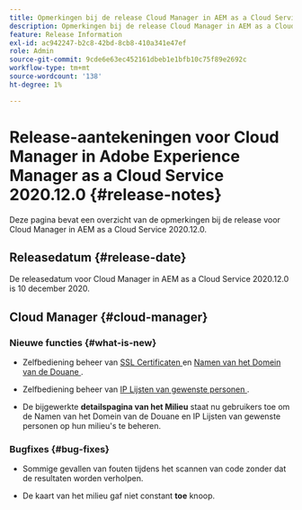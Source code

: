```yaml
---
title: Opmerkingen bij de release Cloud Manager in AEM as a Cloud Service 2020.12.0
description: Opmerkingen bij de release Cloud Manager in AEM as a Cloud Service 2020.12.0
feature: Release Information
exl-id: ac942247-b2c8-42bd-8cb8-410a341e47ef
role: Admin
source-git-commit: 9cde6e63ec452161dbeb1e1bfb10c75f89e2692c
workflow-type: tm+mt
source-wordcount: '138'
ht-degree: 1%

---
```


# Release-aantekeningen voor Cloud Manager in Adobe Experience Manager as a Cloud Service 2020.12.0 {#release-notes}

Deze pagina bevat een overzicht van de opmerkingen bij de release voor Cloud Manager in AEM as a Cloud Service 2020.12.0.

## Releasedatum {#release-date}

De releasedatum voor Cloud Manager in AEM as a Cloud Service 2020.12.0 is 10 december 2020.

## Cloud Manager {#cloud-manager}

### Nieuwe functies {#what-is-new}

* Zelfbediening beheer van [ SSL Certificaten ](/help/implementing/cloud-manager/managing-ssl-certifications/introduction-to-ssl-certificates.md) en [ Namen van het Domein van de Douane ](/help/implementing/cloud-manager/custom-domain-names/introduction.md).

* Zelfbediening beheer van [ IP Lijsten van gewenste personen ](/help/implementing/cloud-manager/ip-allow-lists/introduction.md).

* De bijgewerkte **detailspagina van het Milieu** staat nu gebruikers toe om de Namen van het Domein van de Douane en IP Lijsten van gewenste personen op hun milieu&#39;s te beheren.


### Bugfixes  {#bug-fixes}

* Sommige gevallen van fouten tijdens het scannen van code zonder dat de resultaten worden verholpen.

* De kaart van het milieu gaf niet constant **toe** knoop.
